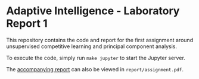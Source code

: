 # Adaptive Intelligence - Laboratory Report 1

This repository contains the code and report for the first assignment around unsupervised competitive learning and principal component analysis.

To execute the code, simply run `make jupyter` to start the Jupyter server.

The [accompanying report](report/assignment.pdf) can also be viewed in `report/assignment.pdf`.

